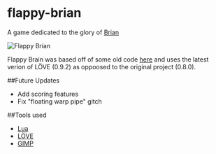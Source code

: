 # flappy-brian
A game dedicated to the glory of [Brian](briangatto.party)

![Flappy Brian](http://i.imgur.com/mtTMJan.png)

Flappy Brain was based off of some old code [here](https://github.com/whatever1992/flappy-bird) and uses the latest verion of LÖVE (0.9.2) as oppoosed to the original project (0.8.0).

##Future Updates
* Add scoring features
* Fix "floating warp pipe" gitch

##Tools used
* [Lua](http://www.lua.org)
* [LÖVE](https://love2d.org/)
* [GIMP](http://www.gimp.org/)
